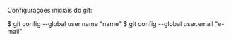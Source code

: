 Configurações iniciais do git:

$ git config --global user.name "name"
$ git config --global user.email "e-mail"
